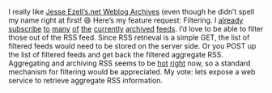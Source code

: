 I really like [Jesse Ezell’s](http://dotnetweblogs.com/Jezell/)[.net
Weblog Archives](http://www.activehead.com/DotNetWeblogs/) (even though
he didn’t spell my name right at first!
:smile:
Here’s my feature request: Filtering.
I [already](http://www.gotdotnet.com/team/dbox) [subscribe](http://radio.weblogs.com/0108971) [to](http://www.inkblog.com) [many](http://www.simplegeek.com) [of](http://objective.mine.nu) [the](http://radio.weblogs.com/0106747) [currently](http://www.ingorammer.com/weblog) [archived](http://www.gotdotnet.com/team/tewald) [feeds](http://msdn.microsoft.com).
I’d love to be able to filter those out of the RSS feed. Since RSS
retrieval is a simple GET, the list of filtered feeds would need to be
stored on the server side. Or you POST up the list of filtered feeds and
get back the filtered aggregate RSS. Aggregating and archiving RSS seems
to be
[hot](http://www.dotnetweblogs.com) [right](http://www.feedster.com/)
now, so a standard mechanism for filtering would be appreciated. My
vote: lets expose a web service to retrieve aggregate RSS information.
